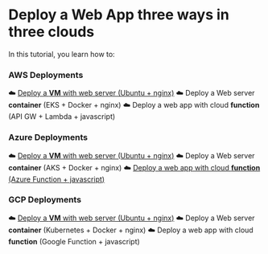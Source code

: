 # Deploy a Web App three ways in three clouds

In this tutorial, you learn how to:

### AWS Deployments

:cloud:️️️️ [Deploy a **VM** with web server (Ubuntu + nginx)](/docs/AWS_VM.md)
:cloud:️️️️ Deploy a Web server **container**  (EKS + Docker + nginx)
:cloud:️️️️ Deploy a web app with cloud **function** (API GW + Lambda + javascript)



### Azure Deployments

:cloud:️️️️ [Deploy a **VM** with web server (Ubuntu + nginx)](/docs/Azure_VM.md)
:cloud:️️️️️ Deploy a Web server **container**  (AKS + Docker + nginx)
:cloud:️️️️ [Deploy a web app with cloud **function** (Azure Function + javascript)](/docs/Azure_FaaS.md)



### GCP Deployments

:cloud:️️️️ [Deploy a **VM** with web server (Ubuntu + nginx)](/docs/GCP_VM.md)
:cloud:️️️️️ Deploy a Web server **container**  (Kubernetes + Docker + nginx)
:cloud:️️️️ ️Deploy a web app with cloud **function** (Google Function + javascript)


